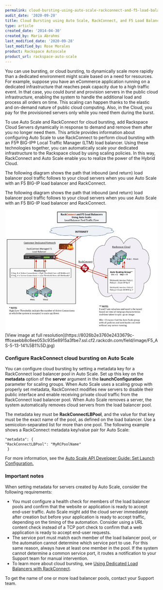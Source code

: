 ```yaml
---
permalink: cloud-bursting-using-auto-scale-rackconnect-and-f5-load-balancers
audit_date: '2020-09-28'
title: Cloud Bursting using Auto Scale, RackConnect, and F5 Load Balancers
type: article
created_date: '2014-04-30'
created_by: Maria Abrahms
last_modified_date: '2020-09-28'
last_modified_by: Rose Morales
product: Rackspace Autoscale
product_url: rackspace-auto-scale
---
```


You can use bursting, or cloud bursting, to dynamically scale more
rapidly than a dedicated environment might scale based on a need for
resources. For example, suppose you have an eCommerce application running on a
dedicated infrastructure that reaches peak capacity due to a high traffic
event. In that case, you could *burst* and provision servers in the
public cloud infrastructure, enabling the system to handle the additional load
and process all orders on time. This scaling can happen thanks to the elastic and
on-demand nature of public cloud computing. Also, in the Cloud, you pay
for the provisioned servers only while you need them during the burst.

To use Auto Scale and RackConnect for cloud bursting, add Rackspace
Cloud Servers dynamically in response to demand and remove them after you
no longer need them. This article provides information about configuring Auto Scale
to use RackConnect to perform cloud bursting with an F5® BIG-IP® Local Traffic
Manager (LTM) load balancer. Using these technologies together, you can
automatically scale your dedicated infrastructure to the Rackspace cloud by
using scaling policies. In this way, RackConnect and Auto Scale enable you to
realize the power of the Hybrid Cloud.

The following diagram shows the path that inbound (and return) load balancer
pool traffic follows to your cloud servers when you use Auto Scale with an F5
BIG-IP load balancer and RackConnect.

The following diagram shows the path that inbound (and return) load balancer
pool traffic follows to your cloud servers when you use Auto Scale with an F5
BIG-IP load balancer and RackConnect.

<img src="F5_AS-5-13-14B1D.jpg" alt="" title="">
[View image at full
resolution](https://8026b2e3760e2433679c-fffceaebb8c6ee053c935e8915a3fbe7.ssl.cf2.rackcdn.com/field/image/F5_AS-5-13-14%5B1%5D.jpg)

### Configure RackConnect cloud bursting on Auto Scale

You can configure cloud bursting by setting a metadata key for a RackConnect load balancer
pool in Auto Scale. Set up this key on the **metadata** option of the **server**
argument in the **launchConfiguration** parameter for scaling groups. When Auto Scale
uses a scaling group with properly set metadata, RackConnect
modifies new servers to disable their public interface and enable receiving
private cloud traffic from the RackConnect load balancer pool. When Auto Scale removes
a server, the system automatically removes cloud servers from the load balancer pool.

The metadata key must be **RackConnectLBPool**, and the value for that
key must be the exact name of the pool, as defined on the
load balancer. Use a semicolon-separated list for more than one pool. The following
example shows a RackConnect metadata key/value pair for Auto Scale:

    "metadata": {
    "RackConnectLBPool": "MyRCPoolName"
     }

For more information, see the [Auto Scale API Developer Guide: Set Launch
Configuration.](https://docs.rackspace.com/docs/autoscale/v1/api-reference/#document-api-operations/configurations)

### Important notes

When setting metadata for servers created by Auto Scale, consider the following
requirements:

- You must configure a health check for members of the load balancer pools
  and confirm that the website or application is ready to accept end-user traffic.
  Auto Scale might add the cloud server immediately after creation but before
  your application is ready to accept traffic, depending on the timing of the automation.
  Consider using a URL content check instead of a TCP port check to confirm that a
  web application is ready to accept end-user requests.
- The service port must match each member of the load balancer pool, or the
  automation cannot determine which service port to use. For this same reason,
  always have at least one member in the pool. If the system cannot determine a common
  service port, it routes a notification to your Support team for manual intervention.
- To learn more about cloud bursting, see [Using Dedicated Load Balancers with
  RackConnect](https://docs-ospc.rackspace.com/support/how-to/rackconnect/using-dedicated-load-balancers-with-rackconnect-v20).

To get the name of one or more load balancer pools, contact your Support team.
